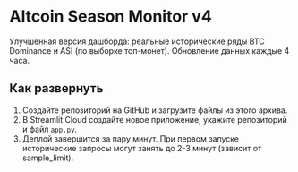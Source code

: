# Altcoin Season Monitor v4

Улучшенная версия дашборда: реальные исторические ряды BTC Dominance и ASI (по выборке топ-монет).
Обновление данных каждые 4 часа.

## Как развернуть
1. Создайте репозиторий на GitHub и загрузите файлы из этого архива.
2. В Streamlit Cloud создайте новое приложение, укажите репозиторий и файл `app.py`.
3. Деплой завершится за пару минут. При первом запуске исторические запросы могут занять до 2-3 минут (зависит от sample_limit).
